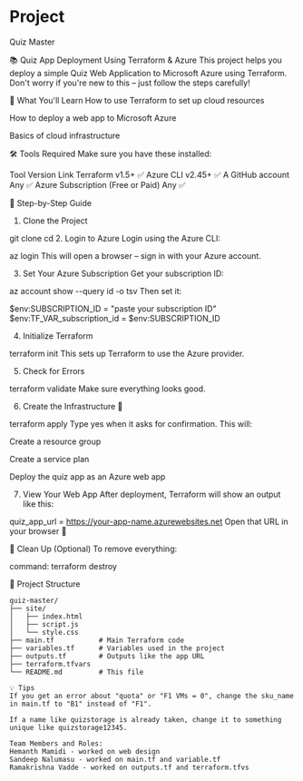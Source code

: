 # Project
Quiz Master

📚 Quiz App Deployment Using Terraform & Azure
This project helps you deploy a simple Quiz Web Application to Microsoft Azure using Terraform. Don't worry if you're new to this – just follow the steps carefully!

🌟 What You'll Learn
How to use Terraform to set up cloud resources

How to deploy a web app to Microsoft Azure

Basics of cloud infrastructure

🛠 Tools Required
Make sure you have these installed:

Tool	Version	Link
Terraform	v1.5+	✅
Azure CLI	v2.45+	✅
A GitHub account	Any	✅
Azure Subscription (Free or Paid)	Any	✅

🚀 Step-by-Step Guide
1. Clone the Project

git clone <paste the repository link>
cd <change into that folder>
2. Login to Azure
Login using the Azure CLI:


az login
This will open a browser – sign in with your Azure account.

3. Set Your Azure Subscription
Get your subscription ID:

az account show --query id -o tsv
Then set it:

$env:SUBSCRIPTION_ID = "paste your subscription ID" 
$env:TF_VAR_subscription_id = $env:SUBSCRIPTION_ID



4. Initialize Terraform

terraform init
This sets up Terraform to use the Azure provider.

5. Check for Errors

terraform validate
Make sure everything looks good.

6. Create the Infrastructure 🚧

terraform apply
Type yes when it asks for confirmation. This will:

Create a resource group

Create a service plan

Deploy the quiz app as an Azure web app

7. View Your Web App
After deployment, Terraform will show an output like this:


quiz_app_url = https://your-app-name.azurewebsites.net
Open that URL in your browser 🎉

🧹 Clean Up (Optional)
To remove everything:

command: terraform destroy

📁 Project Structure
```
quiz-master/
├── site/
│   ├── index.html
│   ├── script.js
│   └── style.css
├── main.tf           # Main Terraform code
├── variables.tf      # Variables used in the project
├── outputs.tf        # Outputs like the app URL
├── terraform.tfvars
└── README.md         # This file

💡 Tips
If you get an error about "quota" or "F1 VMs = 0", change the sku_name in main.tf to "B1" instead of "F1".

If a name like quizstorage is already taken, change it to something unique like quizstorage12345.

Team Members and Roles:
Hemanth Mamidi - worked on web design
Sandeep Nalumasu - worked on main.tf and variable.tf
Ramakrishna Vadde - worked on outputs.tf and terraform.tfvs 




